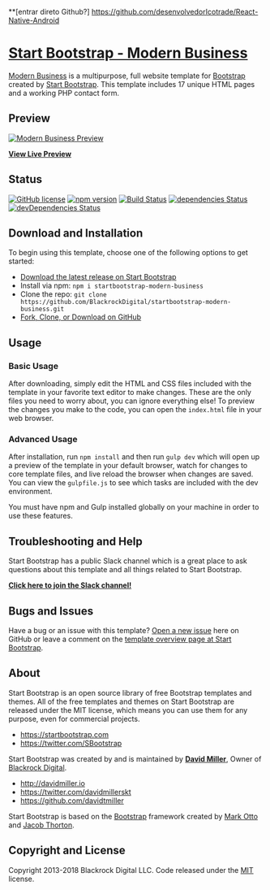 
**[entrar direto Github?]
  https://github.com/desenvolvedorIcotrade/React-Native-Android

# [Start Bootstrap - Modern Business](https://startbootstrap.com/template-overviews/modern-business/)

[Modern Business](http://startbootstrap.com/template-overviews/modern-business/) is a multipurpose, full website template for [Bootstrap](http://getbootstrap.com/) created by [Start Bootstrap](http://startbootstrap.com/). This template includes 17 unique HTML pages and a working PHP contact form.

## Preview

[![Modern Business Preview](https://startbootstrap.com/assets/img/templates/modern-business.jpg)](https://blackrockdigital.github.io/startbootstrap-modern-business/)

**[View Live Preview](https://blackrockdigital.github.io/startbootstrap-modern-business/)**

## Status

[![GitHub license](https://img.shields.io/badge/license-MIT-blue.svg)](https://raw.githubusercontent.com/BlackrockDigital/startbootstrap-modern-business/master/LICENSE)
[![npm version](https://img.shields.io/npm/v/startbootstrap-modern-business.svg)](https://www.npmjs.com/package/startbootstrap-modern-business)
[![Build Status](https://travis-ci.org/BlackrockDigital/startbootstrap-modern-business.svg?branch=master)](https://travis-ci.org/BlackrockDigital/startbootstrap-modern-business)
[![dependencies Status](https://david-dm.org/BlackrockDigital/startbootstrap-modern-business/status.svg)](https://david-dm.org/BlackrockDigital/startbootstrap-modern-business)
[![devDependencies Status](https://david-dm.org/BlackrockDigital/startbootstrap-modern-business/dev-status.svg)](https://david-dm.org/BlackrockDigital/startbootstrap-modern-business?type=dev)

## Download and Installation

To begin using this template, choose one of the following options to get started:
* [Download the latest release on Start Bootstrap](https://startbootstrap.com/template-overviews/modern-business/)
* Install via npm: `npm i startbootstrap-modern-business`
* Clone the repo: `git clone https://github.com/BlackrockDigital/startbootstrap-modern-business.git`
* [Fork, Clone, or Download on GitHub](https://github.com/BlackrockDigital/startbootstrap-modern-business)

## Usage

### Basic Usage

After downloading, simply edit the HTML and CSS files included with the template in your favorite text editor to make changes. These are the only files you need to worry about, you can ignore everything else! To preview the changes you make to the code, you can open the `index.html` file in your web browser.

### Advanced Usage

After installation, run `npm install` and then run `gulp dev` which will open up a preview of the template in your default browser, watch for changes to core template files, and live reload the browser when changes are saved. You can view the `gulpfile.js` to see which tasks are included with the dev environment.

You must have npm and Gulp installed globally on your machine in order to use these features.

## Troubleshooting and Help

Start Bootstrap has a public Slack channel which is a great place to ask questions about this template and all things related to Start Bootstrap.

**[Click here to join the Slack channel!](https://startbootstrap-slack.herokuapp.com/)**

## Bugs and Issues

Have a bug or an issue with this template? [Open a new issue](https://github.com/BlackrockDigital/startbootstrap-modern-business/issues) here on GitHub or leave a comment on the [template overview page at Start Bootstrap](http://startbootstrap.com/template-overviews/modern-business/).

## About

Start Bootstrap is an open source library of free Bootstrap templates and themes. All of the free templates and themes on Start Bootstrap are released under the MIT license, which means you can use them for any purpose, even for commercial projects.

* https://startbootstrap.com
* https://twitter.com/SBootstrap

Start Bootstrap was created by and is maintained by **[David Miller](http://davidmiller.io/)**, Owner of [Blackrock Digital](http://blackrockdigital.io/).

* http://davidmiller.io
* https://twitter.com/davidmillerskt
* https://github.com/davidtmiller

Start Bootstrap is based on the [Bootstrap](http://getbootstrap.com/) framework created by [Mark Otto](https://twitter.com/mdo) and [Jacob Thorton](https://twitter.com/fat).

## Copyright and License

Copyright 2013-2018 Blackrock Digital LLC. Code released under the [MIT](https://github.com/BlackrockDigital/startbootstrap-modern-business/blob/gh-pages/LICENSE) license.
